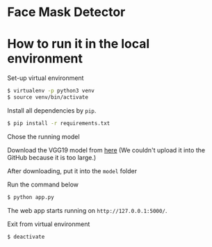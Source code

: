 # Face Mask Detector

# How to run it in the local environment

Set-up virtual environment

```sh
$ virtualenv -p python3 venv
$ source venv/bin/activate
```

Install all dependencies by `pip`.

```sh
$ pip install -r requirements.txt
```

Chose the running model

Download the VGG19 model from [here](https://drive.google.com/file/d/1-3xhCa4yDJluwzAeOq1UXZD_puo6QU2B/view?usp=sharing) (We couldn't upload it into the GitHub because it is too large.)

After downloading, put it into the `model` folder

Run the command below

```sh
$ python app.py
```

The web app starts running on `http://127.0.0.1:5000/`.

Exit from virtual environment 

```sh
$ deactivate
```
